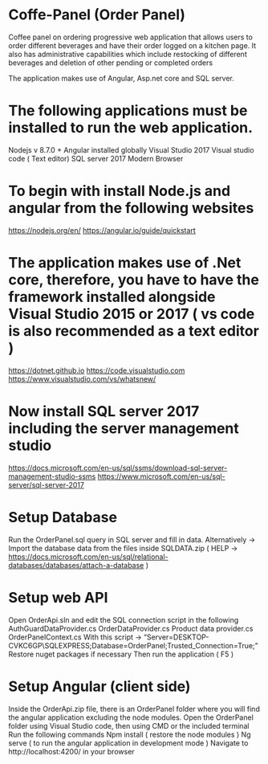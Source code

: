 # Coffe-Panel (Order Panel)

Coffee panel on ordering progressive web application that allows users to order different beverages and have their order logged on a kitchen page. It also has administrative capabilities which include restocking of different beverages and deletion of other pending or completed orders

The application makes use of Angular, Asp.net  core and SQL server. 

# The following applications must be installed to run the web application. 

Nodejs v 8.7.0 +
Angular installed globally
Visual Studio 2017
Visual studio code ( Text editor) 
SQL server 2017 
Modern Browser

# To begin with install Node.js and angular from the following websites 

https://nodejs.org/en/ 
https://angular.io/guide/quickstart 

# The application makes use of .Net core, therefore, you have to have the framework installed alongside Visual Studio 2015 or 2017 ( vs code is also recommended as a text editor )

https://dotnet.github.io 
https://code.visualstudio.com 
https://www.visualstudio.com/vs/whatsnew/

# Now install SQL server 2017 including the server management studio

https://docs.microsoft.com/en-us/sql/ssms/download-sql-server-management-studio-ssms 
https://www.microsoft.com/en-us/sql-server/sql-server-2017 


# Setup Database

Run the OrderPanel.sql query in SQL server and fill in data. 
Alternatively -> Import the database data from the files inside SQLDATA.zip ( HELP -> https://docs.microsoft.com/en-us/sql/relational-databases/databases/attach-a-database )

# Setup web API 

Open OrderApi.sln and edit the SQL connection script in the following 
AuthGuardDataProvider.cs
OrderDataProvider.cs
Product data provider.cs
OrderPanelContext.cs
With this script -> “Server=DESKTOP-CVKC6GP\SQLEXPRESS;Database=OrderPanel;Trusted_Connection=True;”
Restore nuget packages if necessary 
Then run the application ( F5 ) 

# Setup Angular (client side) 

Inside the OrderApi.zip file, there is an OrderPanel folder where you will find the angular application excluding the node modules.
Open the OrderPanel folder using Visual Studio code, then using CMD or  the included terminal Run the following commands
Npm install ( restore the node modules )
Ng serve ( to run the angular application in development mode ) 
Navigate to http://localhost:4200/ in your browser



